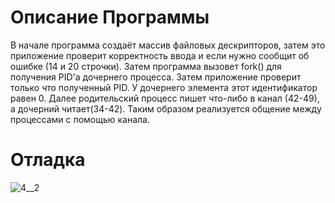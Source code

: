 # Описание Программы

В начале программа создаёт массив файловых дескрипторов, затем это приложение проверит корректность ввода и если нужно сообщит об ошибке (14 и 20 строчки).
Затем программа вызовет fork() для получения PID'а дочернего процесса. Затем приложение проверит только что полученный PID. У дочернего элемента этот идентификатор
равен 0. Далее родительский процесс пишет что-либо в канал (42-49), а дочерний читает(34-42). Таким образом реализуется общение между процессами с помощью канала.
# Отладка
![4__2](https://user-images.githubusercontent.com/105882180/169387906-ea75bd01-4a63-4d27-b467-404e9ea238ac.jpg)
